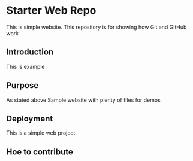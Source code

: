 # Starter Web Repo

This is simple website.
This repository is for showing how Git and GitHub work

## Introduction

This is example

## Purpose

As stated above
Sample website with plenty of files for demos


## Deployment

This is a simple web project.


## Hoe to contribute
